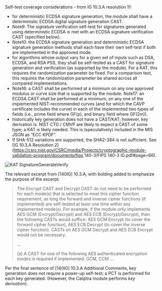 Self-test coverage considerations - from IG 10.3.A resolution 11:
-	for deterministic ECDSA signature generation, the module shall have a deterministic ECDSA digital signature generation CAST. 
-	Note9: The signature verification self-test for signatures generated using deterministic ECDSA is met with an ECDSA signature verification CAST (specified below). 
-	Note10: the ECDSA signature generation and deterministic ECDSA signature generation methods shall each have their own self-test if both are implemented in the approved mode.
-	for algorithms whose output vary for a given set of inputs such as DSA, ECDSA, and RSA PSS, they shall be self-tested as a CAST for signature generation and verification (as supported by the module). For a KAT, this requires the randomization parameter be fixed. For a comparison test, this requires the randomization parameter be shared across all compared implementations. 
-	Note16: a CAST shall be performed at a minimum on any one approved modulus or curve size that is supported by the module. 
Note17: an ECDSA CAST shall be performed at a minimum, on any one of the implemented NIST-recommended curves (and for which the CAVP certificate includes the curve) in each of the implemented two types of fields (i.e., prime field where GF(p), and binary field where GF(2m)).
-	historically key generation does not have a CAST/KAT; however, key derivation is.
NIST CTG / CMVP are likely to expect a CAST of some type; a KAT is likely needed.
This is (speculatively) included in the MIS JSON as “ECC KPDF”.
-	If SHA-512 variations are supported, the SHA2-384 is not sufficient. See [IG 10.3.A Resolution 2](https://csrc.nist.gov/CSRC/media/Projects/cryptographic-module-validation-program/documents/fips 140-3/FIPS 140-3 IG.pdf#page=66).

![KAT SignatureGenerateVerify](../../Images/KatSignatureGenerateVerify.png)

The relevant excerpt from [140IG] 10.3.A, with bolding added to emphasize the purpose of the excerpt:

> The Encrypt CAST and Decrypt CAST do not need to be performed for each mode(s) that is selected to meet this cipher function requirement, as long the forward and inverse cipher functions (if implemented) are self-tested at least one time within any implemented mode(s). For example, if the module only implements AES GCM (Encrypt/Decrypt) and AES ECB (Encrypt/Decrypt), then the following CASTs would suffice: AES GCM Encrypt (to cover the forward cipher function), AES ECB Decrypt (to cover the inverse cipher function). CASTs on AES GCM Decrypt and AES ECB Encrypt would not be necessary. 
> 
> …
> 
> (a) A CAST for one of the following AES authenticated encryption modes is required if implemented: GCM, CCM …

Per the final sentence of [140IG] 10.3.A Additional Comments, key generation does not require a power-up self-test; a PCT is performed for each key generated. (However, the Caliptra module performs *key derivation*).


